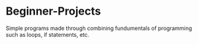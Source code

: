 Beginner-Projects
==============

Simple programs made through combining fundumentals of programming such as loops, if statements, etc.
